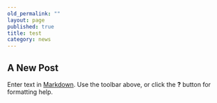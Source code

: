 ```yaml
---
old_permalink: ""
layout: page
published: true
title: test
category: news
---
```


## A New Post

Enter text in [Markdown](http://daringfireball.net/projects/markdown/). Use the toolbar above, or click the **?** button for formatting help.
